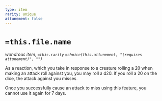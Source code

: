 ```yaml
---
type: item
rarity: unique
attunement: false
---
```

# `=this.file.name`
*wondrous item, `=this.rarity` `=choice(this.attunement, "(requires attunement)", "")`*

As a reaction, which you take in response to a creature rolling a 20 when making an attack roll against you, 
you may roll a d20. If you roll a 20 on the dice, the attack against you misses. 

Once you successfully cause an attack to miss using this feature, you cannot use it again for 7 days.